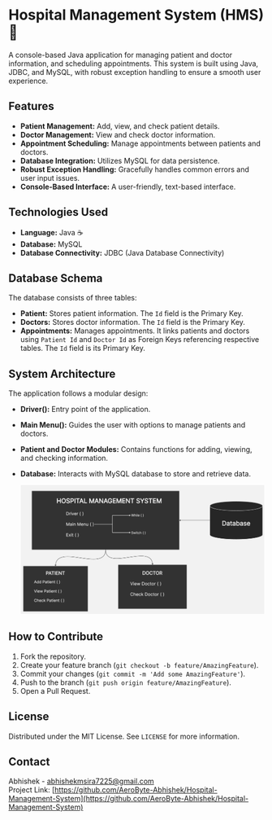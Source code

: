 # Hospital Management System (HMS) 🏥

A console-based Java application for managing patient and doctor information, and scheduling appointments. This system is built using Java, JDBC, and MySQL, with robust exception handling to ensure a smooth user experience.

## Features

- **Patient Management:** Add, view, and check patient details.
- **Doctor Management:** View and check doctor information.
- **Appointment Scheduling:** Manage appointments between patients and doctors.
- **Database Integration:** Utilizes MySQL for data persistence.
- **Robust Exception Handling:** Gracefully handles common errors and user input issues.
- **Console-Based Interface:** A user-friendly, text-based interface.

## Technologies Used

- **Language:** Java ☕
- **Database:** MySQL
- **Database Connectivity:** JDBC (Java Database Connectivity)

## Database Schema

The database consists of three tables:

- **Patient:** Stores patient information. The `Id` field is the Primary Key.
- **Doctors:** Stores doctor information. The `Id` field is the Primary Key.
- **Appointments:** Manages appointments. It links patients and doctors using `Patient Id` and `Doctor Id` as Foreign Keys referencing respective tables. The `Id` field is its Primary Key.

## System Architecture

The application follows a modular design:

- **Driver():** Entry point of the application.
- **Main Menu():** Guides the user with options to manage patients and doctors.
- **Patient and Doctor Modules:** Contains functions for adding, viewing, and checking information.
- **Database:** Interacts with MySQL database to store and retrieve data.

  ![image alt](https://github.com/AeroByte-Abhishek/Hospital-Management-System/blob/main/HMS%20schema.png?raw=true)

## How to Contribute

1. Fork the repository.
2. Create your feature branch (`git checkout -b feature/AmazingFeature`).
3. Commit your changes (`git commit -m 'Add some AmazingFeature'`).
4. Push to the branch (`git push origin feature/AmazingFeature`).
5. Open a Pull Request.

## License

Distributed under the MIT License. See `LICENSE` for more information.

## Contact

Abhishek - [abhishekmsira7225@gmail.com](mailto:abhishekmsira7225@gmail.com)  
Project Link: [https://github.com/AeroByte-Abhishek/Hospital-Management-System](https://github.com/AeroByte-Abhishek/Hospital-Management-System)

